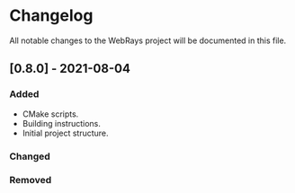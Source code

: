 # Changelog
All notable changes to the WebRays project will be documented in this file.

## [0.8.0] - 2021-08-04
### Added

- CMake scripts.
- Building instructions.
- Initial project structure.

### Changed

### Removed


